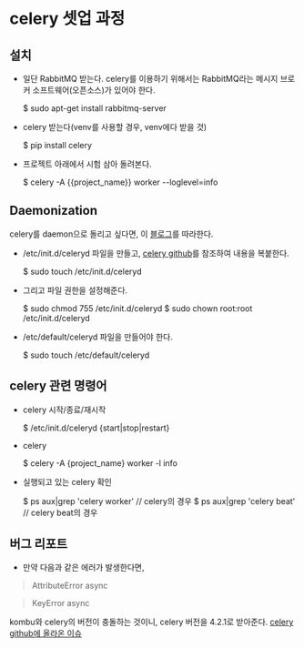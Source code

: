# celery 셋업 과정

## 설치
- 일단 RabbitMQ 받는다. celery를 이용하기 위해서는 RabbitMQ라는 메시지 브로커 소프트웨어(오픈소스)가 있어야 한다. 
    
    
    $ sudo apt-get install rabbitmq-server


- celery 받는다(venv를 사용할 경우, venv에다 받을 것)


    $ pip install celery
    

- 프로젝트 아래에서 시험 삼아 돌려본다.


    $ celery -A {{project_name}} worker --loglevel=info
    
    
## Daemonization
celery를 daemon으로 돌리고 싶다면, 이 [블로그](https://pythad.github.io/articles/2016-12/how-to-run-celery-as-a-daemon-in-production)를 따라한다.
- /etc/init.d/celeryd 파일을 만들고, [celery github](https://github.com/celery/celery/blob/master/extra/generic-init.d/celeryd)를 참조하여 내용을 복붙한다.


    $ sudo touch /etc/init.d/celeryd
    
- 그리고 파일 권한을 설정해준다.


    $ sudo chmod 755 /etc/init.d/celeryd
    $ sudo chown root:root /etc/init.d/celeryd
    
    
- /etc/default/celeryd 파일을 만들어야 한다.


    $ sudo touch /etc/default/celeryd
    
    
    
## celery 관련 명령어
- celery 시작/종료/재시작


    $ /etc/init.d/celeryd {start|stop|restart}


- celery  


    $ celery -A {project_name} worker -l info

- 실행되고 있는 celery 확인


    $ ps aux|grep 'celery worker'   // celery의 경우
    $ ps aux|grep 'celery beat'     // celery beat의 경우

    
## 버그 리포트
- 만약 다음과 같은 에러가 발생한다면,
> AttributeError async

> KeyError async

kombu와 celery의 버전이 충돌하는 것이니, celery 버전을 4.2.1로 받아준다. [celery github에 올라온 이슈](https://github.com/celery/kombu/issues/870)